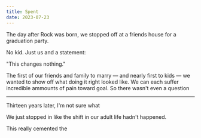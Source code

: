 ```yaml
---
title: Spent
date: 2023-07-23
---
```


The day after Rock was born, we stopped off at a friends house for a graduation party.

No kid. Just us and a statement:

"This changes nothing."

The first of our friends and family to marry — and nearly first to kids — we wanted to show off what doing it right looked like.
We can each suffer incredible ammounts of pain toward goal.
So there wasn't even a question

---

Thirteen years later, I'm not sure what 

We just stopped in like the shift in our adult life hadn't happened.


This really cemented the 
